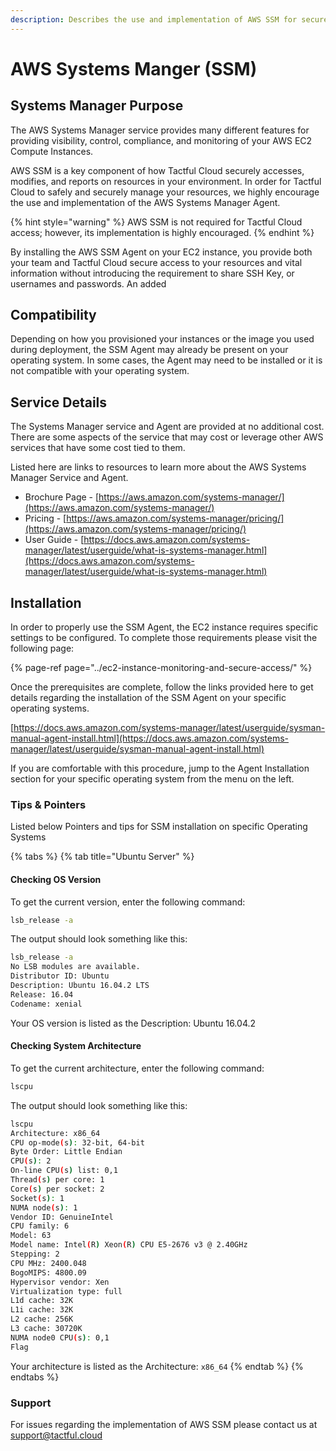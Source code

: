 ```yaml
---
description: Describes the use and implementation of AWS SSM for secure access.
---
```


# AWS Systems Manger \(SSM\)

## Systems Manager Purpose

The AWS Systems Manager service provides many different features for providing visibility, control, compliance, and monitoring of your AWS EC2 Compute Instances.

AWS SSM is a key component of how Tactful Cloud securely accesses, modifies, and reports on resources in your environment. In order for Tactful Cloud to safely and securely manage your resources, we highly encourage the use and implementation of the AWS Systems Manager Agent.

{% hint style="warning" %}
AWS SSM is not required for Tactful Cloud access; however, its implementation is highly encouraged.
{% endhint %}

By installing the AWS SSM Agent on your EC2 instance, you provide both your team and Tactful Cloud secure access to your resources and vital information without introducing the requirement to share SSH Key, or usernames and passwords. An added

## Compatibility

Depending on how you provisioned your instances or the image you used during deployment, the SSM Agent may already be present on your operating system. In some cases, the Agent may need to be installed or it is not compatible with your operating system.

## Service Details

The Systems Manager service and Agent are provided at no additional cost. There are some aspects of the service that may cost or leverage other AWS services that have some cost tied to them.

Listed here are links to resources to learn more about the AWS Systems Manager Service and Agent.

* Brochure Page - [https://aws.amazon.com/systems-manager/](https://aws.amazon.com/systems-manager/)
* Pricing - [https://aws.amazon.com/systems-manager/pricing/](https://aws.amazon.com/systems-manager/pricing/)
* User Guide - [https://docs.aws.amazon.com/systems-manager/latest/userguide/what-is-systems-manager.html](https://docs.aws.amazon.com/systems-manager/latest/userguide/what-is-systems-manager.html)

## Installation

In order to properly use the SSM Agent, the EC2 instance requires specific settings to be configured. To complete those requirements please visit the following page:

{% page-ref page="../ec2-instance-monitoring-and-secure-access/" %}

Once the prerequisites are complete, follow the links provided here to get details regarding the installation of the SSM Agent on your specific operating systems.

[https://docs.aws.amazon.com/systems-manager/latest/userguide/sysman-manual-agent-install.html](https://docs.aws.amazon.com/systems-manager/latest/userguide/sysman-manual-agent-install.html)

If you are comfortable with this procedure, jump to the Agent Installation section for your specific operating system from the menu on the left.

### Tips & Pointers

Listed below Pointers and tips for SSM installation on specific Operating Systems

{% tabs %}
{% tab title="Ubuntu Server" %}
#### Checking OS Version

To get the current version, enter the following command:

```bash
lsb_release -a
```

The output should look something like this:

```bash
lsb_release -a
No LSB modules are available.
Distributor ID: Ubuntu
Description: Ubuntu 16.04.2 LTS
Release: 16.04
Codename: xenial
```

Your OS version is listed as the Description: Ubuntu 16.04.2

#### Checking System Architecture

To get the current architecture, enter the following command:

```bash
lscpu
```

The output should look something like this:

```bash
lscpu
Architecture: x86_64
CPU op-mode(s): 32-bit, 64-bit
Byte Order: Little Endian
CPU(s): 2
On-line CPU(s) list: 0,1
Thread(s) per core: 1
Core(s) per socket: 2
Socket(s): 1
NUMA node(s): 1
Vendor ID: GenuineIntel
CPU family: 6
Model: 63
Model name: Intel(R) Xeon(R) CPU E5-2676 v3 @ 2.40GHz
Stepping: 2
CPU MHz: 2400.048
BogoMIPS: 4800.09
Hypervisor vendor: Xen
Virtualization type: full
L1d cache: 32K
L1i cache: 32K
L2 cache: 256K
L3 cache: 30720K
NUMA node0 CPU(s): 0,1
Flag
```

Your architecture is listed as the Architecture: `x86_64`
{% endtab %}
{% endtabs %}

### Support

For issues regarding the implementation of AWS SSM please contact us at [support@tactful.cloud](mailto:support@tactful.cloud)

